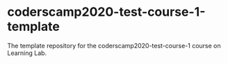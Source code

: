 # coderscamp2020-test-course-1-template
The template repository for the coderscamp2020-test-course-1 course on Learning Lab.
